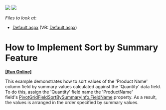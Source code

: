 <!-- default badges list -->
[![](https://img.shields.io/badge/Open_in_DevExpress_Support_Center-FF7200?style=flat-square&logo=DevExpress&logoColor=white)](https://supportcenter.devexpress.com/ticket/details/E1878)
[![](https://img.shields.io/badge/📖_How_to_use_DevExpress_Examples-e9f6fc?style=flat-square)](https://docs.devexpress.com/GeneralInformation/403183)
<!-- default badges end -->
<!-- default file list -->
*Files to look at*:

* [Default.aspx](./CS/ASPxPivotGrid_SortBySummary/Default.aspx) (VB: [Default.aspx](./VB/ASPxPivotGrid_SortBySummary/Default.aspx))
<!-- default file list end -->
# How to Implement Sort by Summary Feature
<!-- run online -->
**[[Run Online]](https://codecentral.devexpress.com/e1878)**
<!-- run online end -->


<p>This example demonstrates how to sort values of the 'Product Name' column field by summary values calculated against the 'Quantity' data field. To do this, assign the 'Quantity' field name the 'ProductName' field's <a href="https://documentation.devexpress.com/CoreLibraries/DevExpress.XtraPivotGrid.PivotGridFieldSortBySummaryInfo.FieldName.property">PivotGridFieldSortBySummaryInfo.FieldName</a> property. As a result, the values is arranged in the order specified by summary values.</p>

<br/>


